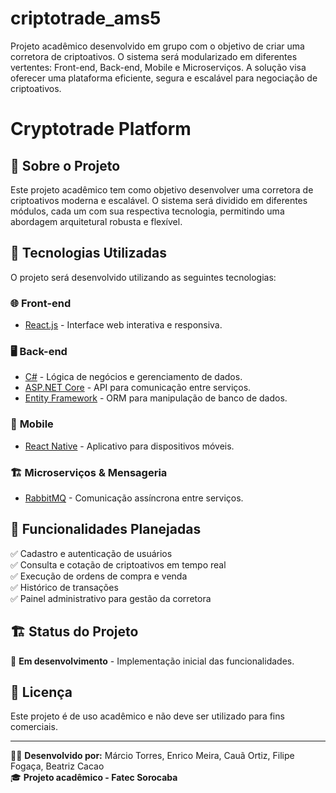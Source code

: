 # criptotrade_ams5
Projeto acadêmico desenvolvido em grupo com o objetivo de criar uma corretora de criptoativos. O sistema será modularizado em diferentes vertentes: Front-end, Back-end, Mobile e Microserviços. A solução visa oferecer uma plataforma eficiente, segura e escalável para negociação de criptoativos.

# Cryptotrade Platform

## 📌 Sobre o Projeto
Este projeto acadêmico tem como objetivo desenvolver uma corretora de criptoativos moderna e escalável. O sistema será dividido em diferentes módulos, cada um com sua respectiva tecnologia, permitindo uma abordagem arquitetural robusta e flexível.

## 🚀 Tecnologias Utilizadas
O projeto será desenvolvido utilizando as seguintes tecnologias:

### 🌐 **Front-end**
- [React.js](https://react.dev/) - Interface web interativa e responsiva.

### 🖥️ **Back-end**
- [C#](https://learn.microsoft.com/en-us/dotnet/csharp/) - Lógica de negócios e gerenciamento de dados.
- [ASP.NET Core](https://learn.microsoft.com/en-us/aspnet/core/) - API para comunicação entre serviços.
- [Entity Framework](https://learn.microsoft.com/en-us/ef/) - ORM para manipulação de banco de dados.

### 📱 **Mobile**
- [React Native](https://reactnative.dev/) - Aplicativo para dispositivos móveis.

### 🏗️ **Microserviços & Mensageria**
- [RabbitMQ](https://www.rabbitmq.com/) - Comunicação assíncrona entre serviços.

## 📖 Funcionalidades Planejadas
✅ Cadastro e autenticação de usuários  
✅ Consulta e cotação de criptoativos em tempo real  
✅ Execução de ordens de compra e venda  
✅ Histórico de transações  
✅ Painel administrativo para gestão da corretora  

## 🏗️ Status do Projeto
🔧 **Em desenvolvimento** - Implementação inicial das funcionalidades.

## 📄 Licença
Este projeto é de uso acadêmico e não deve ser utilizado para fins comerciais.

---
👨‍💻 **Desenvolvido por:** Márcio Torres, Enrico Meira, Cauã Ortiz, Filipe Fogaça, Beatriz Cacao  
🎓 **Projeto acadêmico - Fatec Sorocaba**
